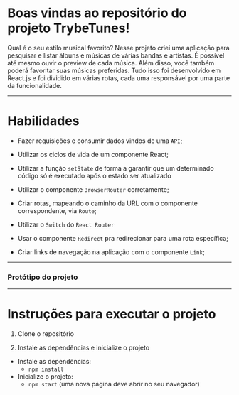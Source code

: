 # Boas vindas ao repositório do projeto TrybeTunes!

Qual é o seu estilo musical favorito? Nesse projeto criei uma aplicação para pesquisar e listar álbuns e músicas de várias bandas e artistas. É possível até mesmo ouvir o preview de cada música. Além disso, você também poderá favoritar suas músicas preferidas. Tudo isso foi desenvolvido em React.js e foi dividido em várias rotas, cada uma responsável por uma parte da funcionalidade.

---

# Habilidades

  * Fazer requisições e consumir dados vindos de uma `API`;

  * Utilizar os ciclos de vida de um componente React;

  * Utilizar a função `setState` de forma a garantir que um determinado código só é executado após o estado ser atualizado
  
  * Utilizar o componente `BrowserRouter` corretamente;

  * Criar rotas, mapeando o caminho da URL com o componente correspondente, via `Route`;

  * Utilizar o `Switch` do `React Router`

  * Usar o componente `Redirect` pra redirecionar para uma rota específica;

  * Criar links de navegação na aplicação com o componente `Link`;


---

### Protótipo do projeto


---

# Instruções para executar o projeto

1. Clone o repositório

2. Instale as dependências e inicialize o projeto
  * Instale as dependências:
    * `npm install`
  * Inicialize o projeto:
    * `npm start` (uma nova página deve abrir no seu navegador)
